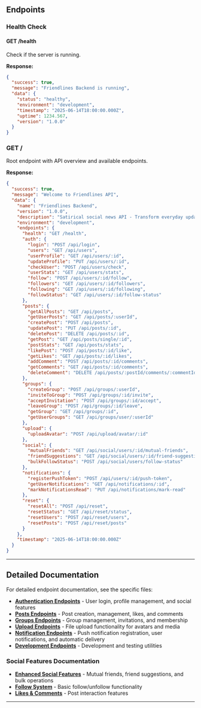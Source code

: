 ## Endpoints

### Health Check

#### GET /health
Check if the server is running.

**Response:**
```json
{
  "success": true,
  "message": "Friendlines Backend is running",
  "data": {
    "status": "healthy",
    "environment": "development",
    "timestamp": "2025-06-14T18:00:00.000Z",
    "uptime": 1234.567,
    "version": "1.0.0"
  }
}
```

### GET /
Root endpoint with API overview and available endpoints.

**Response:**
```json
{
  "success": true,
  "message": "Welcome to Friendlines API",
  "data": {
    "name": "Friendlines Backend",
    "version": "1.0.0",
    "description": "Satirical social news API - Transform everyday updates into newsflashes",
    "environment": "development",
    "endpoints": {
      "health": "GET /health",
      "auth": {
        "login": "POST /api/login",
        "users": "GET /api/users",
        "userProfile": "GET /api/users/:id",
        "updateProfile": "PUT /api/users/:id",
        "checkUser": "POST /api/users/check",
        "userStats": "GET /api/users/stats",
        "follow": "POST /api/users/:id/follow",
        "followers": "GET /api/users/:id/followers",
        "following": "GET /api/users/:id/following",
        "followStatus": "GET /api/users/:id/follow-status"
      },
      "posts": {
        "getAllPosts": "GET /api/posts",
        "getUserPosts": "GET /api/posts/:userId",
        "createPost": "POST /api/posts",
        "updatePost": "PUT /api/posts/:id",
        "deletePost": "DELETE /api/posts/:id",
        "getPost": "GET /api/posts/single/:id",
        "postStats": "GET /api/posts/stats",
        "likePost": "POST /api/posts/:id/like",
        "getLikes": "GET /api/posts/:id/likes",
        "addComment": "POST /api/posts/:id/comments",
        "getComments": "GET /api/posts/:id/comments",
        "deleteComment": "DELETE /api/posts/:postId/comments/:commentId"
      },
      "groups": {
        "createGroup": "POST /api/groups/:userId",
        "inviteToGroup": "POST /api/groups/:id/invite",
        "acceptInvitation": "POST /api/groups/:id/accept",
        "leaveGroup": "POST /api/groups/:id/leave",
        "getGroup": "GET /api/groups/:id",
        "getUserGroups": "GET /api/groups/user/:userId"
      },
      "upload": {
        "uploadAvatar": "POST /api/upload/avatar/:id"
      },
      "social": {
        "mutualFriends": "GET /api/social/users/:id/mutual-friends",
        "friendSuggestions": "GET /api/social/users/:id/friend-suggestions",
        "bulkFollowStatus": "POST /api/social/users/follow-status"
      },
      "notifications": {
        "registerPushToken": "POST /api/users/:id/push-token",
        "getUserNotifications": "GET /api/notifications/:id",
        "markNotificationsRead": "PUT /api/notifications/mark-read"
      },
      "reset": {
        "resetAll": "POST /api/reset",
        "resetStatus": "GET /api/reset/status",
        "resetUsers": "POST /api/reset/users",
        "resetPosts": "POST /api/reset/posts"
      }
    },
    "timestamp": "2025-06-14T18:00:00.000Z"
  }
}
```

---

## Detailed Documentation

For detailed endpoint documentation, see the specific files:

- **[Authentication Endpoints](./authentication_endpoints.md)** - User login, profile management, and social features
- **[Posts Endpoints](./posts_endpoints.md)** - Post creation, management, likes, and comments  
- **[Groups Endpoints](./groups_endpoints.md)** - Group management, invitations, and membership
- **[Upload Endpoints](./upload_endpoints.md)** - File upload functionality for avatars and media
- **[Notification Endpoints](./notification_endpoints.md)** - Push notification registration, user notifications, and automatic delivery
- **[Development Endpoints](./development_endpoints.md)** - Development and testing utilities

### Social Features Documentation

- **[Enhanced Social Features](../social_features/social_features_enhanced.md)** - Mutual friends, friend suggestions, and bulk operations
- **[Follow System](../social_features/social_features_follow_system.md)** - Basic follow/unfollow functionality
- **[Likes & Comments](../social_features/social_features_likes.md)** - Post interaction features

---
